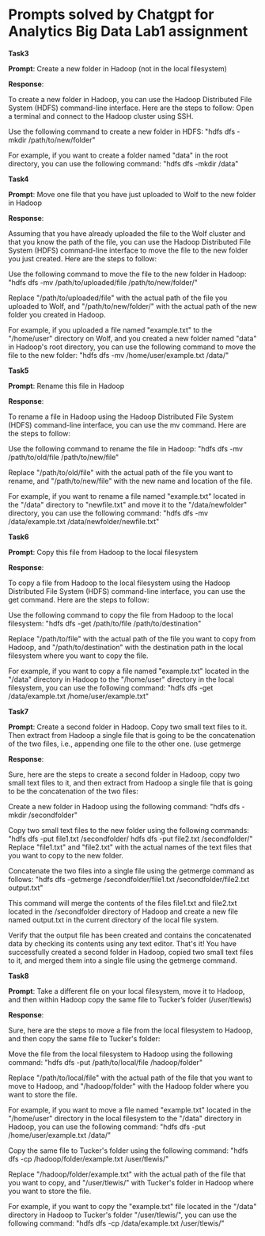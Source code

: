 # Prompts solved by Chatgpt for Analytics Big Data Lab1 assignment

**Task3**

**Prompt**: Create a new folder in Hadoop (not in the local filesystem)

**Response**: 

To create a new folder in Hadoop, you can use the Hadoop Distributed File System (HDFS) command-line interface. Here are the steps to follow:
Open a terminal and connect to the Hadoop cluster using SSH.

Use the following command to create a new folder in HDFS:
"hdfs dfs -mkdir /path/to/new/folder"

For example, if you want to create a folder named "data" in the root directory, you can use the following command:
"hdfs dfs -mkdir /data"


**Task4**

**Prompt**: Move one file that you have just uploaded to Wolf to the new folder in Hadoop

**Response**: 

Assuming that you have already uploaded the file to the Wolf cluster and that you know the path of the file, you can use the Hadoop Distributed File System (HDFS) command-line interface to move the file to the new folder you just created. Here are the steps to follow:

Use the following command to move the file to the new folder in Hadoop:
"hdfs dfs -mv /path/to/uploaded/file /path/to/new/folder/"

Replace "/path/to/uploaded/file" with the actual path of the file you uploaded to Wolf, and "/path/to/new/folder/" with the actual path of the new folder you created in Hadoop.

For example, if you uploaded a file named "example.txt" to the "/home/user" directory on Wolf, and you created a new folder named "data" in Hadoop's root directory, you can use the following command to move the file to the new folder:
"hdfs dfs -mv /home/user/example.txt /data/" 

**Task5**

**Prompt**: Rename this file in Hadoop

**Response**: 

To rename a file in Hadoop using the Hadoop Distributed File System (HDFS) command-line interface, you can use the mv command. Here are the steps to follow:

Use the following command to rename the file in Hadoop:
"hdfs dfs -mv /path/to/old/file /path/to/new/file"

Replace "/path/to/old/file" with the actual path of the file you want to rename, and "/path/to/new/file" with the new name and location of the file.

For example, if you want to rename a file named "example.txt" located in the "/data" directory to "newfile.txt" and move it to the "/data/newfolder" directory, you can use the following command:
"hdfs dfs -mv /data/example.txt /data/newfolder/newfile.txt"

**Task6**

**Prompt**: Copy this file from Hadoop to the local filesystem

**Response**: 

To copy a file from Hadoop to the local filesystem using the Hadoop Distributed File System (HDFS) command-line interface, you can use the get command. Here are the steps to follow:

Use the following command to copy the file from Hadoop to the local filesystem:
"hdfs dfs -get /path/to/file /path/to/destination"

Replace "/path/to/file" with the actual path of the file you want to copy from Hadoop, and "/path/to/destination" with the destination path in the local filesystem where you want to copy the file.

For example, if you want to copy a file named "example.txt" located in the "/data" directory in Hadoop to the "/home/user" directory in the local filesystem, you can use the following command:
"hdfs dfs -get /data/example.txt /home/user/example.txt"


**Task7**

**Prompt**: Create a second folder in Hadoop. Copy two small text files to it. Then extract from Hadoop a single file that is going to be the concatenation of the two files, i.e., appending one file to the other one. (use getmerge

**Response**: 

Sure, here are the steps to create a second folder in Hadoop, copy two small text files to it, and then extract from Hadoop a single file that is going to be the concatenation of the two files:

Create a new folder in Hadoop using the following command:
"hdfs dfs -mkdir /secondfolder"

Copy two small text files to the new folder using the following commands:
"hdfs dfs -put file1.txt /secondfolder/
hdfs dfs -put file2.txt /secondfolder/"
Replace "file1.txt" and "file2.txt" with the actual names of the text files that you want to copy to the new folder.

Concatenate the two files into a single file using the getmerge command as follows:
"hdfs dfs -getmerge /secondfolder/file1.txt /secondfolder/file2.txt output.txt"

This command will merge the contents of the files file1.txt and file2.txt located in the /secondfolder directory of Hadoop and create a new file named output.txt in the current directory of the local file system.

Verify that the output file has been created and contains the concatenated data by checking its contents using any text editor.
That's it! You have successfully created a second folder in Hadoop, copied two small text files to it, and merged them into a single file using the getmerge command.


**Task8**

**Prompt**: Take a different file on your local filesystem, move it to Hadoop, and then within Hadoop copy the same file to Tucker’s folder (/user/tlewis)

**Response**: 

Sure, here are the steps to move a file from the local filesystem to Hadoop, and then copy the same file to Tucker's folder:

Move the file from the local filesystem to Hadoop using the following command:
"hdfs dfs -put /path/to/local/file /hadoop/folder"

Replace "/path/to/local/file" with the actual path of the file that you want to move to Hadoop, and "/hadoop/folder" with the Hadoop folder where you want to store the file.

For example, if you want to move a file named "example.txt" located in the "/home/user" directory in the local filesystem to the "/data" directory in Hadoop, you can use the following command:
"hdfs dfs -put /home/user/example.txt /data/"

Copy the same file to Tucker's folder using the following command:
"hdfs dfs -cp /hadoop/folder/example.txt /user/tlewis/"

Replace "/hadoop/folder/example.txt" with the actual path of the file that you want to copy, and "/user/tlewis/" with Tucker's folder in Hadoop where you want to store the file.

For example, if you want to copy the "example.txt" file located in the "/data" directory in Hadoop to Tucker's folder "/user/tlewis/", you can use the following command:
"hdfs dfs -cp /data/example.txt /user/tlewis/"












